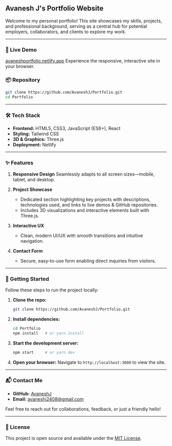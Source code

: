 ## Avanesh J's Portfolio Website

Welcome to my personal portfolio! This site showcases my skills, projects, and professional background, serving as a central hub for potential employers, collaborators, and clients to explore my work.

---

### 🚀 Live Demo

[avaneshportfolio.netlify.app](https://avaneshportfolio.netlify.app)
Experience the responsive, interactive site in your browser.

### 📦 Repository

```bash
git clone https://github.com/AvaneshJ/Portfolio.git
cd Portfolio
```

---

### 🛠️ Tech Stack

- **Frontend:** HTML5, CSS3, JavaScript (ES6+), React
- **Styling:** Tailwind CSS
- **3D & Graphics:** Three.js
- **Deployment:** Netlify

---

### ✨ Features

1. **Responsive Design**
   Seamlessly adapts to all screen sizes—mobile, tablet, and desktop.

2. **Project Showcase**

   - Dedicated section highlighting key projects with descriptions, technologies used, and links to live demos & GitHub repositories.
   - Includes 3D visualizations and interactive elements built with Three.js.

3. **Interactive UX**

   - Clean, modern UI/UX with smooth transitions and intuitive navigation.

4. **Contact Form**

   - Secure, easy-to-use form enabling direct inquiries from visitors.

---

### 🏁 Getting Started

Follow these steps to run the project locally:

1. **Clone the repo:**

   ```bash
   git clone https://github.com/AvaneshJ/Portfolio.git
   ```

2. **Install dependencies:**

   ```bash
   cd Portfolio
   npm install   # or yarn install
   ```

3. **Start the development server:**

   ```bash
   npm start     # or yarn dev
   ```

4. **Open your browser:**
   Navigate to `http://localhost:3000` to view the site.

---

### 📬 Contact Me

- **GitHub:** [AvaneshJ](https://github.com/AvaneshJ)
- **Email:** [avaneshj2408@gmail.com](mailto:avaneshj2408@gmail.com)

Feel free to reach out for collaborations, feedback, or just a friendly hello!

---

### 📄 License

This project is open source and available under the [MIT License](LICENSE).
